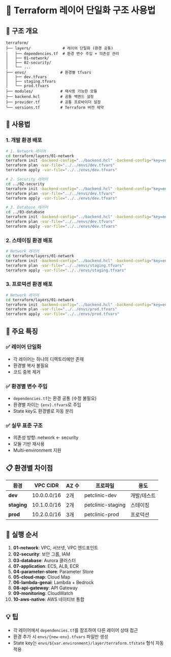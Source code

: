 # 🚀 Terraform 레이어 단일화 구조 사용법

## 📁 구조 개요

```
terraform/
├── layers/              # 레이어 단일화 (환경 공통)
│   ├── dependencies.tf  # 환경 변수 주입 + 의존성 관리
│   ├── 01-network/
│   ├── 02-security/
│   └── ...
├── envs/               # 환경별 tfvars
│   ├── dev.tfvars
│   ├── staging.tfvars
│   └── prod.tfvars
├── modules/            # 재사용 가능한 모듈
├── backend.hcl         # 공통 백엔드 설정
├── provider.tf         # 공통 프로바이더 설정
└── versions.tf         # Terraform 버전 제약
```

## 🎯 사용법

### 1. 개발 환경 배포

```bash
# 1. Network 레이어
cd terraform/layers/01-network
terraform init -backend-config="../backend.hcl" -backend-config="key=envs/dev/01-network/terraform.tfstate"
terraform plan -var-file="../../envs/dev.tfvars"
terraform apply -var-file="../../envs/dev.tfvars"

# 2. Security 레이어
cd ../02-security
terraform init -backend-config="../backend.hcl" -backend-config="key=envs/dev/02-security/terraform.tfstate"
terraform plan -var-file="../../envs/dev.tfvars"
terraform apply -var-file="../../envs/dev.tfvars"

# 3. Database 레이어
cd ../03-database
terraform init -backend-config="../backend.hcl" -backend-config="key=envs/dev/03-database/terraform.tfstate"
terraform plan -var-file="../../envs/dev.tfvars"
terraform apply -var-file="../../envs/dev.tfvars"
```

### 2. 스테이징 환경 배포

```bash
# Network 레이어
cd terraform/layers/01-network
terraform init -backend-config="../backend.hcl" -backend-config="key=envs/staging/01-network/terraform.tfstate"
terraform plan -var-file="../../envs/staging.tfvars"
terraform apply -var-file="../../envs/staging.tfvars"
```

### 3. 프로덕션 환경 배포

```bash
# Network 레이어
cd terraform/layers/01-network
terraform init -backend-config="../backend.hcl" -backend-config="key=envs/prod/01-network/terraform.tfstate"
terraform plan -var-file="../../envs/prod.tfvars"
terraform apply -var-file="../../envs/prod.tfvars"
```

## 🔧 주요 특징

### ✅ **레이어 단일화**
- 각 레이어는 하나의 디렉토리에만 존재
- 환경별 복사 불필요
- 코드 중복 제거

### ✅ **환경별 변수 주입**
- `dependencies.tf`는 환경 공통 (수정 불필요)
- 환경별 차이는 `{env}.tfvars`로 주입
- State key도 환경별로 자동 분리

### ✅ **실무 표준 구조**
- 의존성 방향: network ← security
- 모듈 기반 재사용
- Multi-environment 지원

## 📋 환경별 차이점

| 환경 | VPC CIDR | AZ 수 | 프로파일 | 용도 |
|------|----------|-------|----------|------|
| **dev** | 10.0.0.0/16 | 2개 | petclinic-dev | 개발/테스트 |
| **staging** | 10.1.0.0/16 | 2개 | petclinic-staging | 스테이징 |
| **prod** | 10.2.0.0/16 | 3개 | petclinic-prod | 프로덕션 |

## 🚀 실행 순서

1. **01-network**: VPC, 서브넷, VPC 엔드포인트
2. **02-security**: 보안 그룹, IAM
3. **03-database**: Aurora 클러스터
4. **07-application**: ECS, ALB, ECR
5. **04-parameter-store**: Parameter Store
6. **05-cloud-map**: Cloud Map
7. **06-lambda-genai**: Lambda + Bedrock
8. **08-api-gateway**: API Gateway
9. **09-monitoring**: CloudWatch
10. **10-aws-native**: AWS 네이티브 통합

## 💡 팁

- 각 레이어에서 `dependencies.tf`를 참조하여 다른 레이어 상태 접근
- 환경 추가 시 `envs/{new-env}.tfvars` 파일만 생성
- State key는 `envs/${var.environment}/layer/terraform.tfstate` 형식 자동 적용